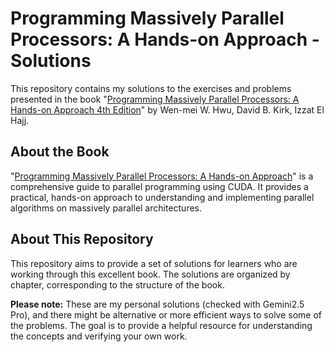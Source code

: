 # Programming Massively Parallel Processors: A Hands-on Approach - Solutions

This repository contains my solutions to the exercises and problems presented in the book "[Programming Massively Parallel Processors: A Hands-on Approach 4th Edition](https://shop.elsevier.com/books/programming-massively-parallel-processors/hwu/978-0-323-91231-0)" by Wen-mei W. Hwu, David B. Kirk, Izzat El Hajj.

## About the Book

"[Programming Massively Parallel Processors: A Hands-on Approach](https://shop.elsevier.com/books/programming-massively-parallel-processors/hwu/978-0-323-91231-0)" is a comprehensive guide to parallel programming using CUDA. It provides a practical, hands-on approach to understanding and implementing parallel algorithms on massively parallel architectures.

## About This Repository

This repository aims to provide a set of solutions for learners who are working through this excellent book. The solutions are organized by chapter, corresponding to the structure of the book.

**Please note:** These are my personal solutions (checked with Gemini2.5 Pro), and there might be alternative or more efficient ways to solve some of the problems. The goal is to provide a helpful resource for understanding the concepts and verifying your own work.

